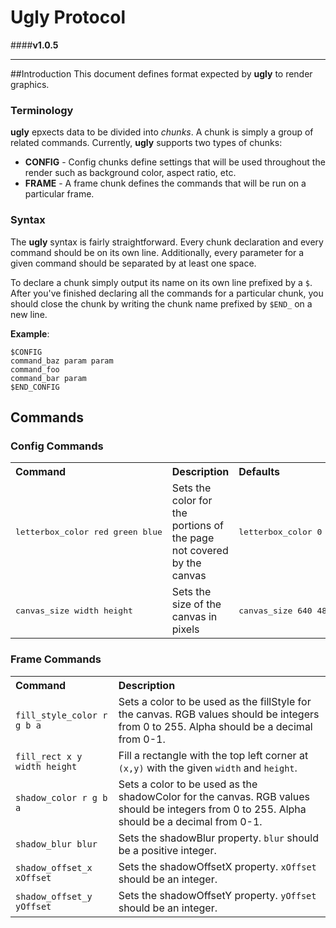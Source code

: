 # Ugly Protocol
####**v1.0.5**

---



##Introduction
This document defines format expected by **ugly** to render graphics.

### Terminology
**ugly** epxects data to be divided into *chunks*. A chunk is simply a group of
related commands. Currently, **ugly** supports two types of chunks:
- **CONFIG** - Config chunks define settings that will be used throughout the
render such as background color, aspect ratio, etc.
- **FRAME** - A frame chunk defines the commands that will be run on a
particular frame.

### Syntax
The **ugly** syntax is fairly straightforward. Every chunk declaration and every
command should be on its own line. Additionally, every parameter for a given
command should be separated by at least one space.

To declare a chunk simply output its name on its own line prefixed by a `$`.
After you've finished declaring all the commands for a particular chunk, you
should close the chunk by writing the chunk name prefixed by `$END_` on a
new line.

**Example**:

```
$CONFIG
command_baz param param
command_foo
command_bar param
$END_CONFIG
```

## Commands
### Config Commands

<table>
    <tbody>
        <tr>
            <th align="left">Command</th>
            <th align="left">Description</th>
            <th align="left">Defaults</th>
        </tr>
        <tr>
            <td><pre>letterbox_color red green blue</pre></td>
            <td> Sets the color for the portions of the page not covered by the canvas
            <td><pre>letterbox_color 0 0 0</pre></td>
        </tr>
        <tr>
            <td><pre>canvas_size width height</pre></td>
            <td> Sets the size of the canvas in pixels
            <td><pre>canvas_size 640 480</pre></td>
        </tr>
    </tbody>
</table>

### Frame Commands
<table>
    <tbody>
        <tr>
            <th align="left">Command</th>
            <th align="left">Description</th>
        </tr>
        <tr>
            <td><code>fill_style_color r g b a</code></td>
            <td>Sets a color to be used as the fillStyle for the canvas.
            RGB values should be integers from 0 to 255. Alpha should be a
            decimal from 0-1.</td>
        </tr>
        <tr>
            <td><code>fill_rect x y width height</code></td>
            <td>Fill a rectangle with the top left corner at <code>(x,y)</code>
            with the given <code>width</code> and <code>height</code>.</td>
        </tr>
        <tr>
            <td><code>shadow_color r g b a</code></td>
            <td>Sets a color to be used as the shadowColor for the canvas.
            RGB values should be integers from 0 to 255. Alpha should be a
            decimal from 0-1.</td>
        </tr>
        <tr>
            <td><code>shadow_blur blur</code></td>
            <td>Sets the shadowBlur property. <code>blur</code> should be a
            positive integer.</td>
        </tr>
        <tr>
            <td><code>shadow_offset_x xOffset</code></td>
            <td>Sets the shadowOffsetX property. <code>xOffset</code> should be
            an integer.</td>
        </tr>
        <tr>
            <td><code>shadow_offset_y yOffset</code></td>
            <td>Sets the shadowOffsetY property. <code>yOffset</code> should be
            an integer.</td>
        </tr>
    </tbody>
</table>

